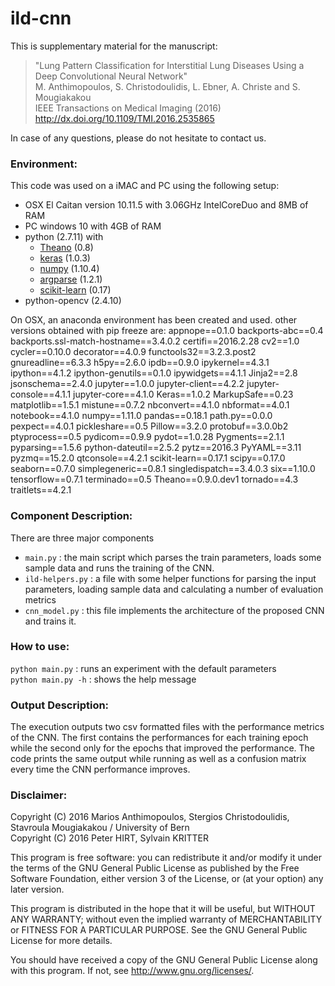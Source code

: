 # ild-cnn
This is supplementary material for the manuscript: 

>"Lung Pattern Classification for Interstitial Lung Diseases Using a Deep Convolutional Neural Network"  
M. Anthimopoulos, S. Christodoulidis, L. Ebner, A. Christe and S. Mougiakakou  
IEEE Transactions on Medical Imaging (2016)  
http://dx.doi.org/10.1109/TMI.2016.2535865

In case of any questions, please do not hesitate to contact us.

### Environment:
This code was used on a iMAC and PC using the following setup:  
- OSX El Caitan version 10.11.5 with 3.06GHz IntelCoreDuo and 8MB of RAM
- PC windows 10 with 4GB of RAM
- python (2.7.11) with  
  * [Theano](https://github.com/Theano/Theano) (0.8)
  * [keras](https://github.com/fchollet/keras) (1.0.3)
  * [numpy](https://github.com/numpy/numpy) (1.10.4)
  * [argparse](https://github.com/bewest/argparse) (1.2.1)
  * [scikit-learn](https://github.com/scikit-learn/scikit-learn) (0.17)
- python-opencv (2.4.10)

On OSX, an anaconda environment has been created and used.
other versions obtained with pip freeze are: 
	appnope==0.1.0
	backports-abc==0.4
	backports.ssl-match-hostname==3.4.0.2
	certifi==2016.2.28
	cv2==1.0
	cycler==0.10.0
	decorator==4.0.9
	functools32==3.2.3.post2
	gnureadline==6.3.3
	h5py==2.6.0
	ipdb==0.9.0
	ipykernel==4.3.1
	ipython==4.1.2
	ipython-genutils==0.1.0
	ipywidgets==4.1.1
	Jinja2==2.8
	jsonschema==2.4.0
	jupyter==1.0.0
	jupyter-client==4.2.2
	jupyter-console==4.1.1
	jupyter-core==4.1.0
	Keras==1.0.2
	MarkupSafe==0.23
	matplotlib==1.5.1
	mistune==0.7.2
	nbconvert==4.1.0
	nbformat==4.0.1
	notebook==4.1.0
	numpy==1.11.0
	pandas==0.18.1
	path.py==0.0.0
	pexpect==4.0.1
	pickleshare==0.5
	Pillow==3.2.0
	protobuf==3.0.0b2
	ptyprocess==0.5
	pydicom==0.9.9
	pydot==1.0.28
	Pygments==2.1.1
	pyparsing==1.5.6
	python-dateutil==2.5.2
	pytz==2016.3
	PyYAML==3.11
	pyzmq==15.2.0
	qtconsole==4.2.1
	scikit-learn==0.17.1
	scipy==0.17.0
	seaborn==0.7.0
	simplegeneric==0.8.1
	singledispatch==3.4.0.3
	six==1.10.0
	tensorflow==0.7.1
	terminado==0.5
	Theano==0.9.0.dev1
	tornado==4.3
	traitlets==4.2.1

### Component Description:
There are three major components
- `main.py`      : the main script which parses the train parameters, loads some sample data and runs the training of the CNN.
- `ild-helpers.py`    : a file with some helper functions for parsing the input parameters, loading sample data and calculating a number of evaluation metrics
- `cnn_model.py`  : this file implements the architecture of the proposed CNN and trains it.

### How to use:
`python main.py` : runs an experiment with the default parameters  
`python main.py -h` : shows the help message

### Output Description:
The execution outputs two csv formatted files with the performance metrics of the CNN. The first contains the performances for each training epoch while the second only for the epochs that improved the performance. The code prints the same output while running as well as a confusion matrix every time the CNN performance improves.

### Disclaimer:
Copyright (C) 2016  Marios Anthimopoulos, Stergios Christodoulidis, Stavroula Mougiakakou / University of Bern  
Copyright (C) 2016  Peter HIRT, Sylvain KRITTER

This program is free software: you can redistribute it and/or modify
it under the terms of the GNU General Public License as published by
the Free Software Foundation, either version 3 of the License, or
(at your option) any later version.

This program is distributed in the hope that it will be useful,
but WITHOUT ANY WARRANTY; without even the implied warranty of
MERCHANTABILITY or FITNESS FOR A PARTICULAR PURPOSE.  See the
GNU General Public License for more details.

You should have received a copy of the GNU General Public License
along with this program.  If not, see <http://www.gnu.org/licenses/>.




